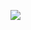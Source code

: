 [![](http://img.youtube.com/vi/ZJjEuCSKPRo/0.jpg)](http://www.youtube.com/watch?v=ZJjEuCSKPRo "Presentation 1")
